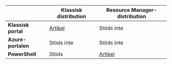 |  | **Klassisk distribution**  |  **Resource Manager-distribution**  |
|----------------------------------------|--------------|------------------------|
| **Klassisk portal** | [Artikel](../articles/vpn-gateway/vpn-gateway-point-to-site-create.md) | Stöds inte |
| **Azure-portalen** |  Stöds inte  |  Stöds inte  |
| **PowerShell** | Stöds | [Artikel](../articles/vpn-gateway/vpn-gateway-howto-point-to-site-rm-ps.md)|





<!--HONumber=Jun16_HO2-->


